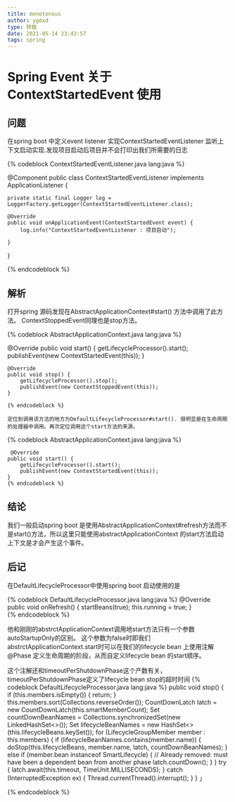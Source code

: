 ```yaml
---
title: monotonous
author: ygdxd
type: 转载
date: 2021-05-14 23:43:57
tags: spring
---
```


Spring Event 关于ContextStartedEvent 使用
=============================

 问题
----------------------------
 
 在spring boot 中定义event listener 实现ContextStartedEventListener<ContextStartedEvent> 监听上下文启动实现.发现项目启动后项目并不会打印出我们所需要的日志
 
{% codeblock ContextStartedEventListener.java lang:java %}

@Component
public class ContextStartedEventListener implements ApplicationListener<ContextStartedEvent> {

    private static final Logger log = LoggerFactory.getLogger(ContextStartedEventListener.class);

    @Override
    public void onApplicationEvent(ContextStartedEvent event) {
        log.info("ContextStartedEventListener : 项目启动");

    }
}
    
{% endcodeblock %}


解析
----------------------------

 打开spring 源码发现在AbstractApplicationContext#start() 方法中调用了此方法。
 ContextStoppedEvent同理也是stop方法。
 
 {% codeblock AbstractApplicationContext.java lang:java %}
 
 @Override
	public void start() {
		getLifecycleProcessor().start();
		publishEvent(new ContextStartedEvent(this));
	}

	@Override
	public void stop() {
		getLifecycleProcessor().stop();
		publishEvent(new ContextStoppedEvent(this));
	}
	
	{% endcodeblock %}
	
	定位到调用该方法的地方为DefaultLifecycleProcessor#start(). 很明显是在生命周期的处理器中调用。再次定位调用这个start方法的来源。
	
 {% codeblock AbstractApplicationContext.java lang:java %}
	 
	 
	 @Override
	public void start() {
		getLifecycleProcessor().start();
		publishEvent(new ContextStartedEvent(this));
	}	 
 	{% endcodeblock %}
 	
结论
-------------------------------------------
我们一般启动spring boot 是使用AbstractApplicationContext#refresh方法而不是start()方法，所以这里只能使用abstractApplicationContext 的start方法启动上下文是才会产生这个事件。


后记
--------------------------------------------
在DefaultLifecycleProcessor中使用spring boot 启动使用的是

{% codeblock DefaultLifecycleProcessor.java lang:java %}
@Override
	public void onRefresh() {
		startBeans(true);
		this.running = true;
	} 	
{% endcodeblock %}

他和刚刚的abstrctApplicationContext调用地start方法只有一个参数autoStartupOnly的区别。
这个参数为false时即我们abstrctApplicationContext.start时可以在我们的lifecycle bean 上使用注解@Phase 定义生命周期的阶段，从而自定义lifecycle bean 的start顺序。

这个注解还和timeoutPerShutdownPhase这个产数有关，timeoutPerShutdownPhase定义了lifecycle bean stop的超时时间
{% codeblock DefaultLifecycleProcessor.java lang:java %}
public void stop() {
			if (this.members.isEmpty()) {
				return;
			}
			this.members.sort(Collections.reverseOrder());
			CountDownLatch latch = new CountDownLatch(this.smartMemberCount);
			Set<String> countDownBeanNames = Collections.synchronizedSet(new LinkedHashSet<>());
			Set<String> lifecycleBeanNames = new HashSet<>(this.lifecycleBeans.keySet());
			for (LifecycleGroupMember member : this.members) {
				if (lifecycleBeanNames.contains(member.name)) {
					doStop(this.lifecycleBeans, member.name, latch, countDownBeanNames);
				}
				else if (member.bean instanceof SmartLifecycle) {
					// Already removed: must have been a dependent bean from another phase
					latch.countDown();
				}
			}
			try {
				latch.await(this.timeout, TimeUnit.MILLISECONDS);
			}
			catch (InterruptedException ex) {
				Thread.currentThread().interrupt();
			}
		}
   」

{% endcodeblock %}
